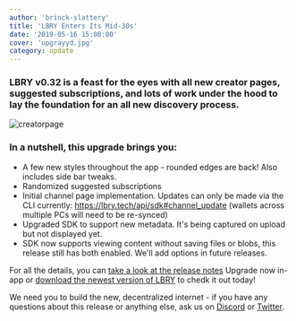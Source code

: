 ```yaml
---
author: 'brinck-slattery'
title: 'LBRY Enters Its Mid-30s'
date: '2019-05-16 15:00:00'
cover: 'upgrayyd.jpg'
category: update
---
```

### LBRY v0.32 is a feast for the eyes with all new creator pages, suggested subscriptions, and lots of work under the hood to lay the foundation for an all new discovery process.

<img alt="creatorpage" src="https://spee.ch/2/creatorpage.jpg" />


### In a nutshell, this upgrade brings you:
- A few new styles throughout the app - rounded edges are back! Also includes side bar tweaks. 
- Randomized suggested subscriptions	 
- Initial channel page implementation. Updates can only be made via the CLI currently: https://lbry.tech/api/sdk#channel_update (wallets across multiple PCs will need to be re-synced)
- Upgraded SDK to support new metadata. It's being captured on upload but not displayed yet. 
- SDK now supports viewing content without saving files or blobs, this release still has both enabled. We'll add options in future releases.

For all the details, you can [take a look at the release notes](https://github.com/lbryio/lbry-desktop/releases/tag/v0.32.0)
Upgrade now in-app or [download the newest version of LBRY](/get) to chedk it out today!

We need you to build the new, decentralized internet - if you have any questions about this release or anything else, ask us on [Discord](https://chat.lbry.com) or [Twitter](https://twitter.com/lbryio).

